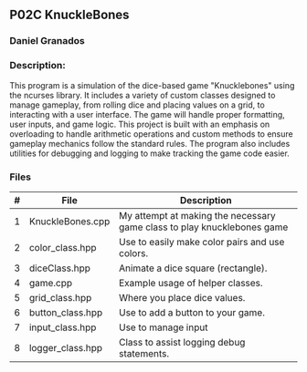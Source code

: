 ## P02C KnuckleBones
### Daniel Granados
### Description:

This program is a simulation of the dice-based game "Knucklebones" using the ncurses library. It includes a variety of custom classes designed to manage gameplay, from rolling dice and placing values on a grid, to interacting with a user interface. The game will handle proper formatting, user inputs, and game logic. This project is built with an emphasis on overloading to handle arithmetic operations and custom methods to ensure gameplay mechanics follow the standard rules. The program also includes utilities for debugging and logging to make tracking the game code easier.

### Files 
|   #   | File            | Description                                        |
| :---: | --------------- | -------------------------------------------------- |
|   1   | KnuckleBones.cpp        | My attempt at making the necessary game class to play knucklebones game    |
|   2   | color_class.hpp	| Use to easily make color pairs and use colors. |
|   3   | diceClass.hpp | Animate a   dice square (rectangle). |
|   4   |	game.cpp | Example usage of helper classes. |
|   5   |	grid_class.hpp |	Where you place dice values. |
|   6   |	button_class.hpp |	Use to add a button to your game. |
|   7   |	input_class.hpp |	Use to manage input |
|   8   |	logger_class.hpp |	Class to assist logging debug statements. |



